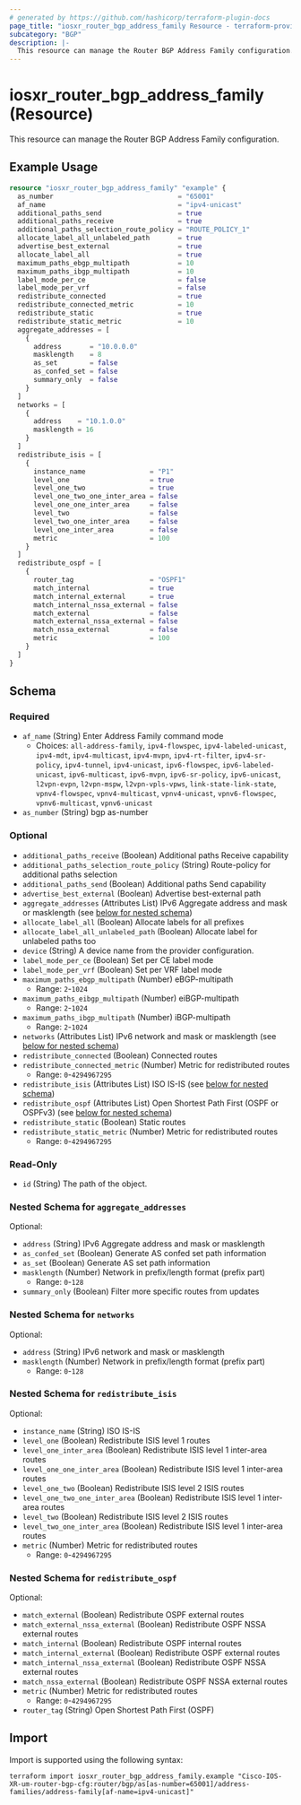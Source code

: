 ```yaml
---
# generated by https://github.com/hashicorp/terraform-plugin-docs
page_title: "iosxr_router_bgp_address_family Resource - terraform-provider-iosxr"
subcategory: "BGP"
description: |-
  This resource can manage the Router BGP Address Family configuration.
---
```


# iosxr_router_bgp_address_family (Resource)

This resource can manage the Router BGP Address Family configuration.

## Example Usage

```terraform
resource "iosxr_router_bgp_address_family" "example" {
  as_number                               = "65001"
  af_name                                 = "ipv4-unicast"
  additional_paths_send                   = true
  additional_paths_receive                = true
  additional_paths_selection_route_policy = "ROUTE_POLICY_1"
  allocate_label_all_unlabeled_path       = true
  advertise_best_external                 = true
  allocate_label_all                      = true
  maximum_paths_ebgp_multipath            = 10
  maximum_paths_ibgp_multipath            = 10
  label_mode_per_ce                       = false
  label_mode_per_vrf                      = false
  redistribute_connected                  = true
  redistribute_connected_metric           = 10
  redistribute_static                     = true
  redistribute_static_metric              = 10
  aggregate_addresses = [
    {
      address       = "10.0.0.0"
      masklength    = 8
      as_set        = false
      as_confed_set = false
      summary_only  = false
    }
  ]
  networks = [
    {
      address    = "10.1.0.0"
      masklength = 16
    }
  ]
  redistribute_isis = [
    {
      instance_name                = "P1"
      level_one                    = true
      level_one_two                = true
      level_one_two_one_inter_area = false
      level_one_one_inter_area     = false
      level_two                    = false
      level_two_one_inter_area     = false
      level_one_inter_area         = false
      metric                       = 100
    }
  ]
  redistribute_ospf = [
    {
      router_tag                   = "OSPF1"
      match_internal               = true
      match_internal_external      = true
      match_internal_nssa_external = false
      match_external               = false
      match_external_nssa_external = false
      match_nssa_external          = false
      metric                       = 100
    }
  ]
}
```

<!-- schema generated by tfplugindocs -->
## Schema

### Required

- `af_name` (String) Enter Address Family command mode
  - Choices: `all-address-family`, `ipv4-flowspec`, `ipv4-labeled-unicast`, `ipv4-mdt`, `ipv4-multicast`, `ipv4-mvpn`, `ipv4-rt-filter`, `ipv4-sr-policy`, `ipv4-tunnel`, `ipv4-unicast`, `ipv6-flowspec`, `ipv6-labeled-unicast`, `ipv6-multicast`, `ipv6-mvpn`, `ipv6-sr-policy`, `ipv6-unicast`, `l2vpn-evpn`, `l2vpn-mspw`, `l2vpn-vpls-vpws`, `link-state-link-state`, `vpnv4-flowspec`, `vpnv4-multicast`, `vpnv4-unicast`, `vpnv6-flowspec`, `vpnv6-multicast`, `vpnv6-unicast`
- `as_number` (String) bgp as-number

### Optional

- `additional_paths_receive` (Boolean) Additional paths Receive capability
- `additional_paths_selection_route_policy` (String) Route-policy for additional paths selection
- `additional_paths_send` (Boolean) Additional paths Send capability
- `advertise_best_external` (Boolean) Advertise best-external path
- `aggregate_addresses` (Attributes List) IPv6 Aggregate address and mask or masklength (see [below for nested schema](#nestedatt--aggregate_addresses))
- `allocate_label_all` (Boolean) Allocate labels for all prefixes
- `allocate_label_all_unlabeled_path` (Boolean) Allocate label for unlabeled paths too
- `device` (String) A device name from the provider configuration.
- `label_mode_per_ce` (Boolean) Set per CE label mode
- `label_mode_per_vrf` (Boolean) Set per VRF label mode
- `maximum_paths_ebgp_multipath` (Number) eBGP-multipath
  - Range: `2`-`1024`
- `maximum_paths_eibgp_multipath` (Number) eiBGP-multipath
  - Range: `2`-`1024`
- `maximum_paths_ibgp_multipath` (Number) iBGP-multipath
  - Range: `2`-`1024`
- `networks` (Attributes List) IPv6 network and mask or masklength (see [below for nested schema](#nestedatt--networks))
- `redistribute_connected` (Boolean) Connected routes
- `redistribute_connected_metric` (Number) Metric for redistributed routes
  - Range: `0`-`4294967295`
- `redistribute_isis` (Attributes List) ISO IS-IS (see [below for nested schema](#nestedatt--redistribute_isis))
- `redistribute_ospf` (Attributes List) Open Shortest Path First (OSPF or OSPFv3) (see [below for nested schema](#nestedatt--redistribute_ospf))
- `redistribute_static` (Boolean) Static routes
- `redistribute_static_metric` (Number) Metric for redistributed routes
  - Range: `0`-`4294967295`

### Read-Only

- `id` (String) The path of the object.

<a id="nestedatt--aggregate_addresses"></a>
### Nested Schema for `aggregate_addresses`

Optional:

- `address` (String) IPv6 Aggregate address and mask or masklength
- `as_confed_set` (Boolean) Generate AS confed set path information
- `as_set` (Boolean) Generate AS set path information
- `masklength` (Number) Network in prefix/length format (prefix part)
  - Range: `0`-`128`
- `summary_only` (Boolean) Filter more specific routes from updates


<a id="nestedatt--networks"></a>
### Nested Schema for `networks`

Optional:

- `address` (String) IPv6 network and mask or masklength
- `masklength` (Number) Network in prefix/length format (prefix part)
  - Range: `0`-`128`


<a id="nestedatt--redistribute_isis"></a>
### Nested Schema for `redistribute_isis`

Optional:

- `instance_name` (String) ISO IS-IS
- `level_one` (Boolean) Redistribute ISIS level 1 routes
- `level_one_inter_area` (Boolean) Redistribute ISIS level 1 inter-area routes
- `level_one_one_inter_area` (Boolean) Redistribute ISIS level 1 inter-area routes
- `level_one_two` (Boolean) Redistribute ISIS level 2 ISIS routes
- `level_one_two_one_inter_area` (Boolean) Redistribute ISIS level 1 inter-area routes
- `level_two` (Boolean) Redistribute ISIS level 2 ISIS routes
- `level_two_one_inter_area` (Boolean) Redistribute ISIS level 1 inter-area routes
- `metric` (Number) Metric for redistributed routes
  - Range: `0`-`4294967295`


<a id="nestedatt--redistribute_ospf"></a>
### Nested Schema for `redistribute_ospf`

Optional:

- `match_external` (Boolean) Redistribute OSPF external routes
- `match_external_nssa_external` (Boolean) Redistribute OSPF NSSA external routes
- `match_internal` (Boolean) Redistribute OSPF internal routes
- `match_internal_external` (Boolean) Redistribute OSPF external routes
- `match_internal_nssa_external` (Boolean) Redistribute OSPF NSSA external routes
- `match_nssa_external` (Boolean) Redistribute OSPF NSSA external routes
- `metric` (Number) Metric for redistributed routes
  - Range: `0`-`4294967295`
- `router_tag` (String) Open Shortest Path First (OSPF)

## Import

Import is supported using the following syntax:

```shell
terraform import iosxr_router_bgp_address_family.example "Cisco-IOS-XR-um-router-bgp-cfg:router/bgp/as[as-number=65001]/address-families/address-family[af-name=ipv4-unicast]"
```
